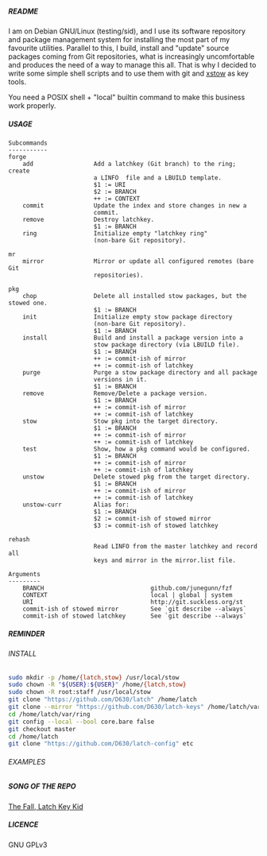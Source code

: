 ##### README

I am on Debian GNU/Linux (testing/sid), and I use its software repository and package management system for installing the most part of my favourite utilities. Parallel to this, I build, install and "update" source packages coming from Git repositories, what is increasingly uncomfortable and produces the need of a way to manage this all. That is why I decided to write some simple shell scripts and to use them with git and [xstow](http://xstow.sourceforge.net/) as key tools.

You need a POSIX shell + "local" builtin command to make this business work properly.

##### USAGE

```
Subcommands
-----------
forge
    add                 Add a latchkey (Git branch) to the ring; create
                        a LINFO  file and a LBUILD template.
                        $1 := URI
                        $2 := BRANCH
                        ++ := CONTEXT
    commit              Update the index and store changes in new a
                        commit.
    remove              Destroy latchkey.
                        $1 := BRANCH
    ring                Initialize empty "latchkey ring"
                        (non-bare Git repository).

mr
    mirror              Mirror or update all configured remotes (bare Git
                        repositories).

pkg
    chop                Delete all installed stow packages, but the stowed one.
                        $1 := BRANCH
    init                Initialize empty stow package directory
                        (non-bare Git repository).
                        $1 := BRANCH
    install             Build and install a package version into a
                        stow package directory (via LBUILD file).
                        $1 := BRANCH
                        ++ := commit-ish of mirror
                        ++ := commit-ish of latchkey
    purge               Purge a stow package directory and all package
                        versions in it.
                        $1 := BRANCH
    remove              Remove/Delete a package version.
                        $1 := BRANCH
                        ++ := commit-ish of mirror
                        ++ := commit-ish of latchkey
    stow                Stow pkg into the target directory.
                        $1 := BRANCH
                        ++ := commit-ish of mirror
                        ++ := commit-ish of latchkey
    test                Show, how a pkg command would be configured.
                        $1 := BRANCH
                        ++ := commit-ish of mirror
                        ++ := commit-ish of latchkey
    unstow              Delete stowed pkg from the target directory.
                        $1 := BRANCH
                        ++ := commit-ish of mirror
                        ++ := commit-ish of latchkey
    unstow-curr         Alias for:
                        $1 := BRANCH
                        $2 := commit-ish of stowed mirror
                        $3 := commit-ish of stowed latchkey

rehash
                        Read LINFO from the master latchkey and record all
                        keys and mirror in the mirror.list file.

Arguments
---------
    BRANCH                              github.com/junegunn/fzf
    CONTEXT                             local | global | system
    URI                                 http://git.suckless.org/st
    commit-ish of stowed mirror         See `git describe --always`
    commit-ish of stowed latchkey       See `git describe --always`
```

##### REMINDER

###### INSTALL

```sh
sudo mkdir -p /home/{latch,stow} /usr/local/stow
sudo chown -R "${USER}:${USER}" /home/{latch,stow}
sudo chown -R root:staff /usr/local/stow
git clone "https://github.com/D630/latch" /home/latch
git clone --mirror "https://github.com/D630/latch-keys" /home/latch/var/ring/.git
cd /home/latch/var/ring
git config --local --bool core.bare false
git checkout master
cd /home/latch
git clone "https://github.com/D630/latch-config" etc
```

###### EXAMPLES

##### SONG OF THE REPO

[The Fall, Latch Key Kid](https://www.youtube.com/watch?v=hpPQqOblIys)

##### LICENCE

GNU GPLv3
